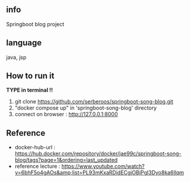 ## info
Springboot blog project

## language
java, jsp

## How to run it
**TYPE in terminal !!**
1. git clone https://github.com/serberoos/springboot-song-blog.git
2. "docker compose up" in 'springboot-song-blog' directory
3. connect on browser : http://127.0.0.1:8000



## Reference
* docker-hub-url : https://hub.docker.com/repository/docker/jae99c/springboot-song-blog/tags?page=1&ordering=last_updated
* reference lecture : https://www.youtube.com/watch?v=6bhF5o4gAOs&amp;list=PL93mKxaRDidECgjOBjPgI3Dyo8ka6Ilqm
